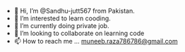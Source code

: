 - 👋 Hi, I’m @Sandhu-jutt567 from Pakistan.
- 👀 I’m interested to learn cooding.
- 🌱 I’m currently doing private job.
- 💞️ I’m looking to collaborate on learning code
- 📫 How to reach me ... muneeb.raza786786@gmail.com

<!---
Sandhu-jutt567/Sandhu-jutt567 is a ✨ special ✨ repository because its `README.md` (this file) appears on your GitHub profile.
You can click the Preview link to take a look at your changes.
--->
